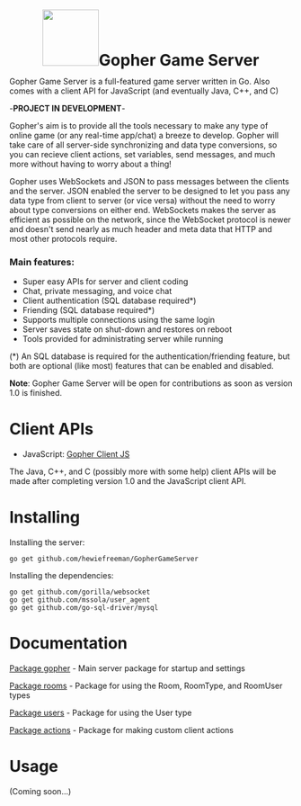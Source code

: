 # <div style="height:100px;line-height:100px;text-align:center;vertical-align:center;"><img src="https://github.com/hewiefreeman/GopherGameServer/blob/master/Server%20Gopher.png" width="100px" height="100px">Gopher Game Server</div>
Gopher Game Server is a full-featured game server written in Go. Also comes with a client API for JavaScript (and eventually Java, C++, and C)

-**PROJECT IN DEVELOPMENT**-

Gopher's aim is to provide all the tools necessary to make any type of online game (or any real-time app/chat) a breeze to develop. Gopher will take care of all server-side synchronizing and data type conversions, so you can recieve client actions, set variables, send messages, and much more without having to worry about a thing!

Gopher uses WebSockets and JSON to pass messages between the clients and the server. JSON enabled the server to be designed to let you pass any data type from client to server (or vice versa) without the need to worry about type conversions on either end. WebSockets makes the server as efficient as possible on the network, since the WebSocket protocol is newer and doesn't send nearly as much header and meta data that HTTP and most other protocols require.

### Main features:

 - Super easy APIs for server and client coding
 - Chat, private messaging, and voice chat
 - Client authentication (SQL database required*)
 - Friending (SQL database required*)
 - Supports multiple connections using the same login
 - Server saves state on shut-down and restores on reboot
 - Tools provided for administrating server while running

(*) An SQL database is required for the authentication/friending feature, but both are optional (like most) features that can be enabled and disabled.

**Note**: Gopher Game Server will be open for contributions as soon as version 1.0 is finished.

# Client APIs

 - JavaScript: [Gopher Client JS](https://github.com/hewiefreeman/GopherClientJS)

The Java, C++, and C (possibly more with some help) client APIs will be made after completing version 1.0 and the JavaScript client API.

# Installing
Installing the server:
     
    go get github.com/hewiefreeman/GopherGameServer
     
Installing the dependencies:

    go get github.com/gorilla/websocket
    go get github.com/mssola/user_agent
    go get github.com/go-sql-driver/mysql
     
# Documentation

[Package gopher](https://godoc.org/github.com/hewiefreeman/GopherGameServer) - Main server package for startup and settings

[Package rooms](https://godoc.org/github.com/hewiefreeman/GopherGameServer/rooms) - Package for using the Room, RoomType, and RoomUser types

[Package users](https://godoc.org/github.com/hewiefreeman/GopherGameServer/users) - Package for using the User type

[Package actions](https://godoc.org/github.com/hewiefreeman/GopherGameServer/actions) - Package for making custom client actions

# Usage

(Coming soon...)
